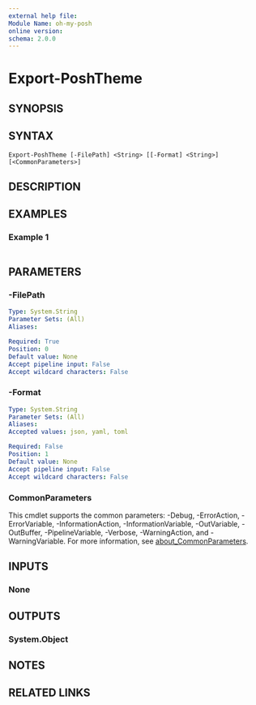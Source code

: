 ```yaml
---
external help file:
Module Name: oh-my-posh
online version:
schema: 2.0.0
---
```


# Export-PoshTheme

## SYNOPSIS


## SYNTAX

```
Export-PoshTheme [-FilePath] <String> [[-Format] <String>] [<CommonParameters>]
```

## DESCRIPTION


## EXAMPLES

### Example 1
```powershell

```



## PARAMETERS

### -FilePath


```yaml
Type: System.String
Parameter Sets: (All)
Aliases:

Required: True
Position: 0
Default value: None
Accept pipeline input: False
Accept wildcard characters: False
```

### -Format


```yaml
Type: System.String
Parameter Sets: (All)
Aliases:
Accepted values: json, yaml, toml

Required: False
Position: 1
Default value: None
Accept pipeline input: False
Accept wildcard characters: False
```

### CommonParameters
This cmdlet supports the common parameters: -Debug, -ErrorAction, -ErrorVariable, -InformationAction, -InformationVariable, -OutVariable, -OutBuffer, -PipelineVariable, -Verbose, -WarningAction, and -WarningVariable. For more information, see [about_CommonParameters](http://go.microsoft.com/fwlink/?LinkID=113216).

## INPUTS

### None

## OUTPUTS

### System.Object
## NOTES

## RELATED LINKS
